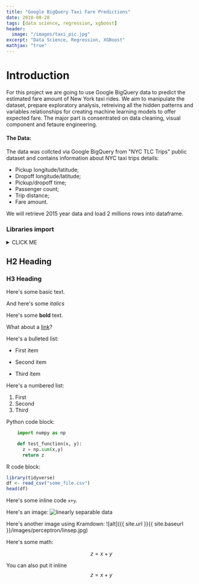 ```yaml
---
title: "Google BigQuery Taxi Fare Predictions"
date: 2018-08-28
tags: [data science, regression, xgboost]
header:
  image: "/images/taxi_pic.jpg"
excerpt: "Data Science, Regression, XGBoost"
mathjax: "true"
---
```


# Introduction

For this project we are going to use Google BigQuery data to predict the estimated fare amount of New York taxi rides. 
We aim to manipulate the dataset, prepare exploratory analysis, retreiving all the hidden patterns and variables relationships for creating machine learning models to offer expected fare.
The major part is consentrated on data cleaning, visual component and fetaure engineering.

#### The Data:

The data was collcted via Google BigQuery from "NYC TLC Trips" public dataset and contains information about NYC taxi trips details:

- Pickup longitude/latitude;
- Dropoff longitude/latitude;
- Pickup/dropoff time;
- Passenger count;
- Trip distance;
- Fare amount. 

We will retrieve 2015 year data and load 2 millions rows into dataframe. 

### Libraries import

<details><summary>CLICK ME</summary> 
  
<p>
  
 ```python
    import pandas as pd
    import seaborn as sns
    import matplotlib.pyplot as plt
    import numpy as np
    from pandas.io import gbq
    import boto3 # transfer file with data to S3 cloud
    %matplotlib inline

```
</p>
</details>

## H2 Heading

### H3 Heading

Here's some basic text.

And here's some *italics*

Here's some **bold** text.

What about a [link](https://github.com/dataoptimal)?

Here's a bulleted list:
* First item
+ Second item
- Third item

Here's a numbered list:
1. First
2. Second
3. Third

Python code block:
```python
    import numpy as np

    def test_function(x, y):
      z = np.sum(x,y)
      return z
```

R code block:
```r
library(tidyverse)
df <- read_csv("some_file.csv")
head(df)
```

Here's some inline code `x+y`.

Here's an image:
<img src="{{ site.url }}{{ site.baseurl }}/images/perceptron/linsep.jpg" alt="linearly separable data">

Here's another image using Kramdown:
![alt]({{ site.url }}{{ site.baseurl }}/images/perceptron/linsep.jpg)

Here's some math:

$$z=x+y$$

You can also put it inline $$z=x+y$$
